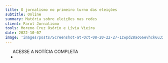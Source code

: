 ```yaml
---
title: O jornalismo no primeiro turno das eleições
subtitle: Online
summary: Matéria sobre eleições nas redes
client: Farol Jornalismo
tools: Moreno Cruz Osório e Lívia Vieira
date: 2022-10-07
image: 'images/posts/Screenshot-at-Oct-08-20-22-27-1zwpd28ao66evhck6u3zioa72e0uo5gjag8vmo9kj6n8.png'
---
```




<div class="post__share"><ul class="share__list list-reset">ACESSE A NOTÍCIA COMPLETA<li class="share__item" style="margin-left: 10px"><a class="share__link share__facebook" style="background: #fa5657" href="https://faroljornalismo.substack.com/p/nfj391-o-jornalismo-no-primeiro-turno" title="Link" rel="nofollow"><i class="fa-solid fa-link"></i></a></li></ul></div>
<!-- <div class="gallery-box"><div class="gallery"><img src="/clipping/images/example-1.jpg" loading="lazy" alt="Project"><img src="/clipping/images/example-2.jpg" loading="lazy" alt="Project"></div><em>Gallery / <a href="https://www.freepik.com/" target="_blank">Freepic</a></em></div> -->
